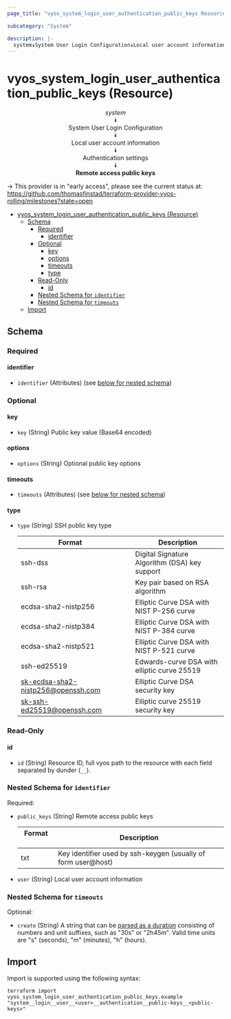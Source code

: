 ```yaml
---
page_title: "vyos_system_login_user_authentication_public_keys Resource - vyos"

subcategory: "System"

description: |-
  system⯯System User Login Configuration⯯Local user account information⯯Authentication settings⯯Remote access public keys
---
```


# vyos_system_login_user_authentication_public_keys (Resource)
<center>


*system*  
⯯  
System User Login Configuration  
⯯  
Local user account information  
⯯  
Authentication settings  
⯯  
**Remote access public keys**


</center>

-> This provider is in "early access", please see the current status at: https://github.com/thomasfinstad/terraform-provider-vyos-rolling/milestones?state=open

<!--TOC-->

- [vyos_system_login_user_authentication_public_keys (Resource)](#vyos_system_login_user_authentication_public_keys-resource)
  - [Schema](#schema)
    - [Required](#required)
      - [identifier](#identifier)
    - [Optional](#optional)
      - [key](#key)
      - [options](#options)
      - [timeouts](#timeouts)
      - [type](#type)
    - [Read-Only](#read-only)
      - [id](#id)
    - [Nested Schema for `identifier`](#nested-schema-for-identifier)
    - [Nested Schema for `timeouts`](#nested-schema-for-timeouts)
  - [Import](#import)

<!--TOC-->

<!-- schema generated by tfplugindocs -->
## Schema

### Required

#### identifier
- `identifier` (Attributes) (see [below for nested schema](#nestedatt--identifier))

### Optional

#### key
- `key` (String) Public key value (Base64 encoded)
#### options
- `options` (String) Optional public key options
#### timeouts
- `timeouts` (Attributes) (see [below for nested schema](#nestedatt--timeouts))
#### type
- `type` (String) SSH public key type

    |  Format                              &emsp;|  Description                                    |
    |--------------------------------------|-------------------------------------------------|
    |  ssh-dss                             &emsp;|  Digital Signature Algorithm (DSA) key support  |
    |  ssh-rsa                             &emsp;|  Key pair based on RSA algorithm                |
    |  ecdsa-sha2-nistp256                 &emsp;|  Elliptic Curve DSA with NIST P-256 curve       |
    |  ecdsa-sha2-nistp384                 &emsp;|  Elliptic Curve DSA with NIST P-384 curve       |
    |  ecdsa-sha2-nistp521                 &emsp;|  Elliptic Curve DSA with NIST P-521 curve       |
    |  ssh-ed25519                         &emsp;|  Edwards-curve DSA with elliptic curve 25519    |
    |  sk-ecdsa-sha2-nistp256@openssh.com  &emsp;|  Elliptic Curve DSA security key                |
    |  sk-ssh-ed25519@openssh.com          &emsp;|  Elliptic curve 25519 security key              |

### Read-Only

#### id
- `id` (String) Resource ID, full vyos path to the resource with each field separated by dunder (`__`).

<a id="nestedatt--identifier"></a>
### Nested Schema for `identifier`

Required:

- `public_keys` (String) Remote access public keys

    |  Format  &emsp;|  Description                                                    |
    |----------|-----------------------------------------------------------------|
    |  txt     &emsp;|  Key identifier used by ssh-keygen (usually of form user@host)  |
- `user` (String) Local user account information


<a id="nestedatt--timeouts"></a>
### Nested Schema for `timeouts`

Optional:

- `create` (String) A string that can be [parsed as a duration](https://pkg.go.dev/time#ParseDuration) consisting of numbers and unit suffixes, such as &#34;30s&#34; or &#34;2h45m&#34;. Valid time units are &#34;s&#34; (seconds), &#34;m&#34; (minutes), &#34;h&#34; (hours).

## Import

Import is supported using the following syntax:

```shell
terraform import vyos_system_login_user_authentication_public_keys.example "system__login__user__<user>__authentication__public-keys__<public-keys>"
```
